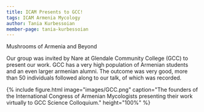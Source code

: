 ```yaml
---
title: ICAM Presents to GCC!
tags: ICAM Armenia Mycology
author: Tania Kurbessoian
member-page: tania-kurbessoian
---
```


Mushrooms of Armenia and Beyond

Our group was invited by Nare at Glendale Community College (GCC) to present our work. GCC has a very high population of Armenian students and an even larger armenian alumni. The outcome was very good, more than 50 individuals followed along to our talk, of which was recorded.

{%
  include figure.html
  image="images/GCC.png"
  caption="The founders of the International Congress of Armenian Mycologists presenting their work virtually to GCC Science Colloquium."
  height="100%"
%}
